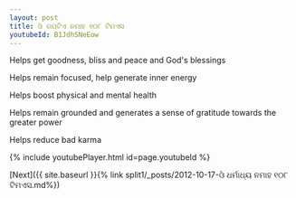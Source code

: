 ```yaml
---
layout: post
title: ଓଁ ଗପଟିଏ ନମାହ ୧୦୮ ଟିମଏସ
youtubeId: B1JdhSNeEow
---
```

 
 
Helps get goodness, bliss and peace and God's blessings
 
Helps remain focused, help generate inner energy 
 
Helps boost physical and mental health 
 
Helps remain grounded and generates a sense of gratitude towards the greater power 
 
Helps reduce bad karma
 
 
 
 


{% include youtubePlayer.html id=page.youtubeId %}
 
[Next]({{ site.baseurl }}{% link  split1/_posts/2012-10-17-ଓଁ ଧର୍ମାଧ୍ୟ ନମାହ ୧୦୮ ଟିମଏସ.md%})
 
